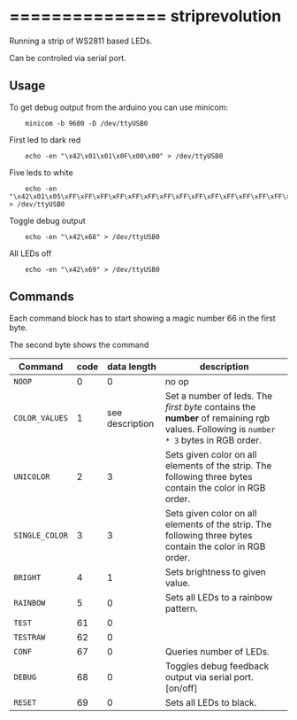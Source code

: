 ===============
striprevolution
===============

Running a strip of WS2811 based LEDs.

Can be controled via serial port. 

Usage
-----

To get debug output from the arduino you can use minicom:
		
		minicom -b 9600 -D /dev/ttyUSB0

First led to dark red

		echo -en "\x42\x01\x01\x0F\x00\x00" > /dev/ttyUSB0

Five leds to white

		echo -en "\x42\x01\x05\xFF\xFF\xFF\xFF\xFF\xFF\xFF\xFF\xFF\xFF\xFF\xFF\xFF\xFF\xFF" > /dev/ttyUSB0

Toggle debug output
		
		echo -en "\x42\x68" > /dev/ttyUSB0

All LEDs off
		
		echo -en "\x42\x69" > /dev/ttyUSB0


Commands
--------

Each command block has to start showing a magic number 66 in the first byte.

The second byte shows the command

Command           | code |    data length    |        description
------------------|------|-------------------|-------------------------------
 `NOOP`           |    0 |                 0 | no op
 `COLOR_VALUES`   |    1 |   see description | Set a number of leds. The *first byte* contains the **number** of remaining rgb values. Following is `number * 3` bytes in RGB order.
 `UNICOLOR`       |    2 |                 3 | Sets given color on all elements of the strip. The following three bytes contain the color in RGB order.
 `SINGLE_COLOR`   |    3 |                 3 | Sets given color on all elements of the strip. The following three bytes contain the color in RGB order.
 `BRIGHT`         |    4 |                 1 | Sets brightness to given value.
 `RAINBOW`        |    5 |                 0 | Sets all LEDs to a rainbow pattern.
 `TEST`           |   61 |                 0 | 
 `TESTRAW`        |   62 |                 0 | 
 `CONF`           |   67 |                 0 | Queries number of LEDs.
 `DEBUG`          |   68 |                 0 | Toggles debug feedback output via serial port. [on/off]
 `RESET`          |   69 |                 0 | Sets all LEDs to black.
